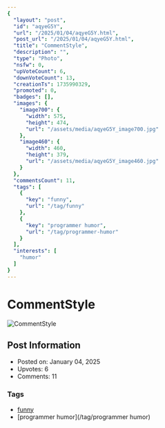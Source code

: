 ```yaml
---
{
  "layout": "post",
  "id": "aqyeG5Y",
  "url": "/2025/01/04/aqyeG5Y.html",
  "post_url": "/2025/01/04/aqyeG5Y.html",
  "title": "CommentStyle",
  "description": "",
  "type": "Photo",
  "nsfw": 0,
  "upVoteCount": 6,
  "downVoteCount": 13,
  "creationTs": 1735990329,
  "promoted": 0,
  "badges": [],
  "images": {
    "image700": {
      "width": 575,
      "height": 474,
      "url": "/assets/media/aqyeG5Y_image700.jpg"
    },
    "image460": {
      "width": 460,
      "height": 379,
      "url": "/assets/media/aqyeG5Y_image460.jpg"
    }
  },
  "commentsCount": 11,
  "tags": [
    {
      "key": "funny",
      "url": "/tag/funny"
    },
    {
      "key": "programmer humor",
      "url": "/tag/programmer-humor"
    }
  ],
  "interests": [
    "humor"
  ]
}
---
```


# CommentStyle

![CommentStyle](/assets/media/aqyeG5Y_image700.jpg)

## Post Information

- Posted on: January 04, 2025
- Upvotes: 6
- Comments: 11

### Tags

- [funny](/tag/funny)
- [programmer humor](/tag/programmer humor)
